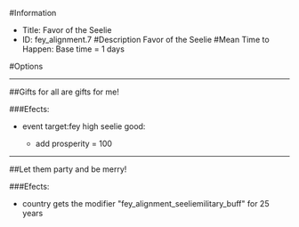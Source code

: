 #Information
 - Title: Favor of the Seelie
 - ID: fey_alignment.7
#Description
Favor of the Seelie
#Mean Time to Happen:
Base time = 1 days

#Options

___
##Gifts for all are gifts for me!

###Efects:<ul><li>event target:fey high seelie good:</li><ul><li>add prosperity = 100</li></ul></ul>

___
##Let them party and be merry!

###Efects:<ul><li>country gets the modifier "fey_alignment_seeliemilitary_buff" for 25 years</li></ul>
